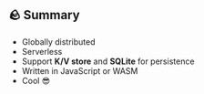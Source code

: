 ## 🪨 Summary

* Globally distributed
* Serverless  
* Support **K/V store** and **SQLite** for persistence
* Written in JavaScript or WASM
* Cool 😎
